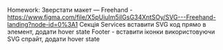 Homework: Зверстати макет — Freehand - https://www.figma.com/file/X5pUiuIm5iIGsG34XntSOy/SVG---Freehand-landing?node-id=0%3A1
Секція Services вставити SVG код прямо в элемент, додати hover state
Footer - вставити іконки використовуючи SVG спрайт, додати hover state